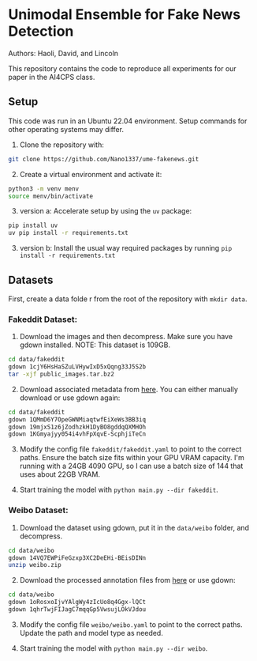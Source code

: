 # Unimodal Ensemble for Fake News Detection

Authors: Haoli, David, and Lincoln

This repository contains the code to reproduce all experiments for our paper in the AI4CPS class. 

## Setup

This code was run in an Ubuntu 22.04 environment. Setup commands for other operating systems may differ.

1. Clone the repository with: 
```bash
git clone https://github.com/Nano1337/ume-fakenews.git
```

2. Create a virtual environment and activate it: 
```bash
python3 -m venv menv
source menv/bin/activate
```

3. version a: Accelerate setup by using the `uv` package: 
```bash
pip install uv
uv pip install -r requirements.txt
```

3. version b: Install the usual way required packages by running `pip install -r requirements.txt`

## Datasets

First, create a data folde  r from the root of the repository with `mkdir data`. 


### Fakeddit Dataset: 

1. Download the images and then decompress. Make sure you have gdown installed. NOTE: This dataset is 109GB.
```bash 
cd data/fakeddit
gdown 1cjY6HsHaSZuLVHywIxD5xQqng33J5S2b
tar -xjf public_images.tar.bz2
```

2. Download associated metadata from [here](https://drive.google.com/drive/folders/18WlBxUf_AHUlWGi4TYuVSdoQtdNht03_?usp=sharing). You can either manually download or use gdown again: 
```bash
cd data/fakeddit
gdown 1QMmD6Y7OpeGWNMiaqtwfEiXeWs3BB3iq
gdown 19mjxS1z6jZodhzkH1DyBO8gddqQXMHOh
gdown 1KGmyajyy054i4vhFpXqvE-ScphjiTeCn
```

3. Modify the config file `fakeddit/fakeddit.yaml` to point to the correct paths. Ensure the batch size fits within your GPU VRAM capacity. I'm running with a 24GB 4090 GPU, so I can use a batch size of 144 that uses about 22GB VRAM.

4. Start training the model with `python main.py --dir fakeddit`. 

### Weibo Dataset: 

1. Download the dataset using gdown, put it in the `data/weibo` folder, and decompress.
```bash
cd data/weibo
gdown 14VQ7EWPiFeGzxp3XC2DeEHi-BEisDINn
unzip weibo.zip
```

2. Download the processed annotation files from [here](https://drive.google.com/drive/folders/1QAD0BbqmHtElqt-pJWxsxdCUau1JW08R?usp=sharing) or use gdown: 
```bash
cd data/weibo
gdown 1oRosxoIjvYAlgWy4zIcUo8q4Ggx-lQCt
gdown 1qhrTwjFIJagC7mqqGp5VwsujLOkVJdou
```

3. Modify the config file `weibo/weibo.yaml` to point to the correct paths. Update the path and model type as needed.

4. Start training the model with `python main.py --dir weibo`.



